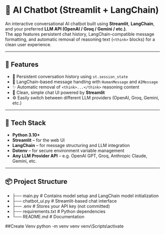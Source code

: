 # 💬 AI Chatbot (Streamlit + LangChain)

An interactive conversational AI chatbot built using **Streamlit**, **LangChain**, and your preferred **LLM API (OpenAI / Groq / Gemini / etc.)**.  
The app features persistent chat history, LangChain-compatible message formatting, and automatic removal of reasoning text (`<think>` blocks) for a clean user experience.

---

## 🚀 Features
- 🔁 Persistent conversation history using `st.session_state`
- 🧠 LangChain-based message handling with `HumanMessage` and `AIMessage`
- ✨ Automatic removal of `<think>...</think>` reasoning content
- 🎨 Clean, simple chat UI powered by **Streamlit**
- ⚙️ Easily switch between different LLM providers (OpenAI, Groq, Gemini, etc.)

---

## 🧰 Tech Stack
- **Python 3.10+**
- **Streamlit** – for the web UI  
- **LangChain** – for message structuring and LLM integration  
- **Dotenv** – for secure environment variable management  
- **Any LLM Provider API** – e.g. OpenAI GPT, Groq, Anthropic Claude, Gemini, etc.

---

## 📦 Project Structure
- ├── main.py # Contains model setup and LangChain model initialization
- ├── chatbot_ui.py # Streamlit-based chat interface
- ├── .env # Stores your API key (not committed)
- ├── requirements.txt # Python dependencies
- └── README.md # Documentation


##Create Venv
python -m venv venv
venv\Scripts\activate
